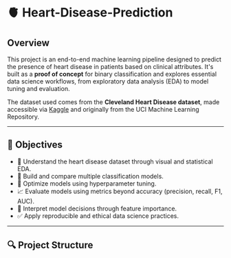 # 🫀 Heart-Disease-Prediction



##   Overview

This project is an end-to-end machine learning pipeline designed to predict the presence of heart disease in patients based on clinical attributes. It's built as a **proof of concept** for binary classification and explores essential data science workflows, from exploratory data analysis (EDA) to model tuning and evaluation.

The dataset used comes from the **Cleveland Heart Disease dataset**, made accessible via [Kaggle](https://www.kaggle.com/datasets) and originally from the UCI Machine Learning Repository.

---

## 📌 Objectives

- 🧪 Understand the heart disease dataset through visual and statistical EDA.
- 🤖 Build and compare multiple classification models.
- 🎯 Optimize models using hyperparameter tuning.
- 📈 Evaluate models using metrics beyond accuracy (precision, recall, F1, AUC).
- 🧩 Interpret model decisions through feature importance.
- ✅ Apply reproducible and ethical data science practices.

---

## 🔍 Project Structure

